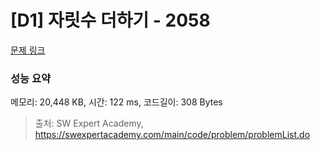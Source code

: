 # [D1] 자릿수 더하기 - 2058 

[문제 링크](https://swexpertacademy.com/main/code/problem/problemDetail.do?contestProbId=AV5QPRjqA10DFAUq) 

### 성능 요약

메모리: 20,448 KB, 시간: 122 ms, 코드길이: 308 Bytes



> 출처: SW Expert Academy, https://swexpertacademy.com/main/code/problem/problemList.do